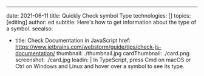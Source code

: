 ---
date: 2021-06-11
title: Quickly Check symbol Type
technologies: []
topics: [editing]
author: ed
subtitle: Here's how to get information about the type of a symbol.
seealso:
- title: Check Documentation in JavaScript
  href: https://www.jetbrains.com/webstorm/guide/tips/check-js-documentation/
thumbnail: ./thumbnail.jpg
cardThumbnail: ./card.png
screenshot: ./card.jpg
leadin: |
  In TypeScript, press Cmd on macOS or Ctrl on Windows and Linux and hover over a symbol to see its type.
